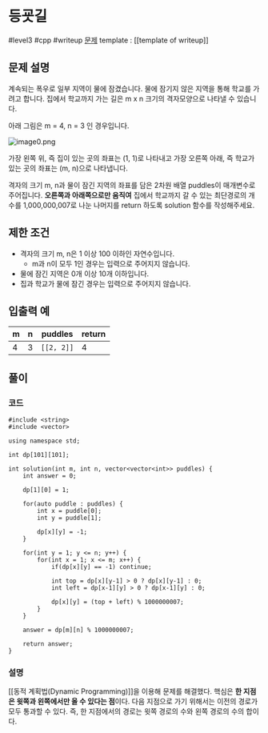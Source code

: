 # 등굣길

#level3 #cpp #writeup
[문제](https://school.programmers.co.kr/learn/courses/30/lessons/42898)
template : [[template of writeup]]

## 문제 설명

계속되는 폭우로 일부 지역이 물에 잠겼습니다. 물에 잠기지 않은 지역을 통해 학교를 가려고 합니다. 집에서 학교까지 가는 길은 m x n 크기의 격자모양으로 나타낼 수 있습니다.

아래 그림은 m = 4, n = 3 인 경우입니다.
  
![image0.png](https://grepp-programmers.s3.amazonaws.com/files/ybm/056f54e618/f167a3bc-e140-4fa8-a8f8-326a99e0f567.png)

가장 왼쪽 위, 즉 집이 있는 곳의 좌표는 (1, 1)로 나타내고 가장 오른쪽 아래, 즉 학교가 있는 곳의 좌표는 (m, n)으로 나타냅니다.

격자의 크기 m, n과 물이 잠긴 지역의 좌표를 담은 2차원 배열 puddles이 매개변수로 주어집니다. **오른쪽과 아래쪽으로만 움직여** 집에서 학교까지 갈 수 있는 최단경로의 개수를 1,000,000,007로 나눈 나머지를 return 하도록 solution 함수를 작성해주세요.

## 제한 조건

- 격자의 크기 m, n은 1 이상 100 이하인 자연수입니다.
    - m과 n이 모두 1인 경우는 입력으로 주어지지 않습니다.
- 물에 잠긴 지역은 0개 이상 10개 이하입니다.
- 집과 학교가 물에 잠긴 경우는 입력으로 주어지지 않습니다.

## 입출력 예

| m   | n   | puddles    | return |
| --- | --- | ---------- | ------ |
| 4   | 3   | `[[2, 2]]` | 4      |

## 풀이

### 코드

```
#include <string>
#include <vector>

using namespace std;

int dp[101][101];

int solution(int m, int n, vector<vector<int>> puddles) {
    int answer = 0;
    
    dp[1][0] = 1;
    
    for(auto puddle : puddles) {
        int x = puddle[0];
        int y = puddle[1];
        
        dp[x][y] = -1;
    }
    
    for(int y = 1; y <= n; y++) {
        for(int x = 1; x <= m; x++) {
            if(dp[x][y] == -1) continue;
            
            int top = dp[x][y-1] > 0 ? dp[x][y-1] : 0;
            int left = dp[x-1][y] > 0 ? dp[x-1][y] : 0;
            
            dp[x][y] = (top + left) % 1000000007;
        }
    }
    
    answer = dp[m][n] % 1000000007;
    
    return answer;
}
```

### 설명

[[동적 계획법(Dynamic Programming)]]을 이용해 문제를 해결했다. 핵심은 **한 지점은 윗쪽과 왼쪽에서만 올 수 있다는 점**이다. 다음 지점으로 가기 위해서는 이전의 경로가 모두 통과할 수 있다. 즉, 한 지점에서의 경로는 윗쪽 경로의 수와 왼쪽 경로의 수의 합이다.
